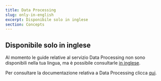```yaml
---
title: Data Processing
slug: only-in-english
excerpt: Disponibile solo in inglese
section: Concepts
---
```


## Disponibile solo in inglese

Al momento le guide relative al servizio Data Processing non sono disponibili nella tua lingua, ma è possibile consultarle [in inglese](https://docs.ovh.com/gb/en/data-processing).

Per consultare la documentazione relativa a Data Processing clicca [qui](https://docs.ovh.com/gb/en/data-processing).
